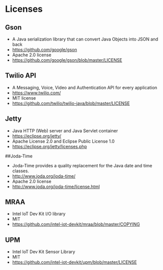 # Licenses

## Gson
*	A Java serialization library that can convert Java Objects into JSON and back
*	https://github.com/google/gson
*	Apache 2.0 license
*	https://github.com/google/gson/blob/master/LICENSE

## Twilio API

* A Messaging, Voice, Video and Authentication API for every application
* https://www.twilio.com/
* MIT license
* https://github.com/twilio/twilio-java/blob/master/LICENSE

## Jetty
*	Java HTTP (Web) server and Java Servlet container
*	https://eclipse.org/jetty/
*	Apache License 2.0 and Eclipse Public License 1.0
*	https://eclipse.org/jetty/licenses.php

##Joda-Time
* Joda-Time provides a quality replacement for the Java date and time classes. 
* http://www.joda.org/joda-time/ 
* Apache 2.0 license
* http://www.joda.org/joda-time/license.html

##  MRAA
* Intel IoT Dev Kit I/O library
* MIT
* https://github.com/intel-iot-devkit/mraa/blob/master/COPYING

## UPM
* Intel IoT Dev Kit Sensor Library
* MIT
* https://github.com/intel-iot-devkit/upm/blob/master/LICENSE
